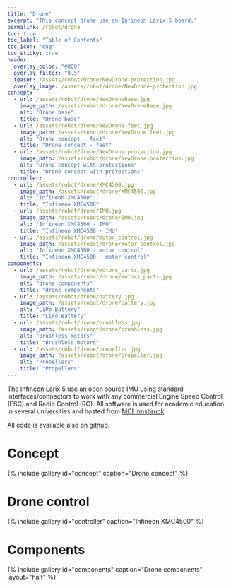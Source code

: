 ```yaml
---
title: "Drone"
excerpt: "This concept drone use an Infineon Larix 5 board."
permalink: /robot/drone
toc: true
toc_label: "Table of Contents"
toc_icon: "cog"
toc_sticky: true
header:
  overlay_color: "#000"
  overlay_filter: "0.5"
  teaser: /assets/robot/drone/NewDrone-protection.jpg
  overlay_image: /assets/robot/drone/NewDrone-protection.jpg
concept:
  - url: /assets/robot/drone/NewDroneBase.jpg
    image_path: /assets/robot/drone/NewDroneBase.jpg
    alt: "Drone base"
    title: "Drone base"
  - url: /assets/robot/drone/NewDrone-feet.jpg
    image_path: /assets/robot/drone/NewDrone-feet.jpg
    alt: "Drone concept - feet"
    title: "Drone concept - feet"
  - url: /assets/robot/drone/NewDrone-protection.jpg
    image_path: /assets/robot/drone/NewDrone-protection.jpg
    alt: "Drone concept with protections"
    title: "Drone concept with protections"
controller:
  - url: /assets/robot/drone/XMC4500.jpg
    image_path: /assets/robot/drone/XMC4500.jpg
    alt: "Infineon XMC4500"
    title: "Infineon XMC4500"
  - url: /assets/robot/drone/IMU.jpg
    image_path: /assets/robot/drone/IMU.jpg
    alt: "Infineon XMC4500 - IMU"
    title: "Infineon XMC4500 - IMU"
  - url: /assets/robot/drone/motor_control.jpg
    image_path: /assets/robot/drone/motor_control.jpg
    alt: "Infineon XMC4500 - motor control"
    title: "Infineon XMC4500 - motor control"
components:
  - url: /assets/robot/drone/motors_parts.jpg
    image_path: /assets/robot/drone/motors_parts.jpg
    alt: "drone components"
    title: "drone components"
  - url: /assets/robot/drone/battery.jpg
    image_path: /assets/robot/drone/battery.jpg
    alt: "LiPo Battery"
    title: "LiPo Battery"
  - url: /assets/robot/drone/brushless.jpg
    image_path: /assets/robot/drone/brushless.jpg
    alt: "Brushless motors"
    title: "Brushless motors"
  - url: /assets/robot/drone/propeller.jpg
    image_path: /assets/robot/drone/propeller.jpg
    alt: "Propellers"
    title: "Propellers"
---
```


The Infineon Larix 5 use an open source IMU using standard interfaces/connectors to work with any commercial Engine Speed Control (ESC) and Radio Control (RC). All software is used for academic education in several universities and hosted from [MCI Innsbruck](https://www.mci.edu/en/).

All code is available also on [github](https://github.com/ManagementCenterInnsbruck/InfineonMulticopter_LARIX).

# Concept

{% include gallery id="concept" caption="Drone concept" %}

# Drone control

{% include gallery id="controller" caption="Infineon XMC4500" %}

# Components

{% include gallery id="components" caption="Drone components" layout="half" %}